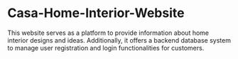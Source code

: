 # Casa-Home-Interior-Website
This website serves as a platform to provide information about home interior designs and ideas. Additionally, it offers a backend database system to manage user registration and login functionalities for customers.
